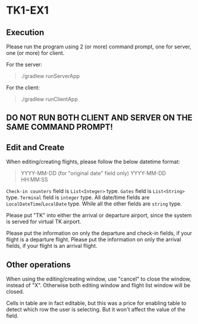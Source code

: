 # TK1-EX1
Execution
-------------------------
Please run the program using 2 (or more) command prompt, one for server, one (or more) for client.

For the server:
> ./gradlew runServerApp

For the client:
> ./gradlew runClientApp

DO NOT RUN BOTH CLIENT AND SERVER ON THE SAME COMMAND PROMPT!
-------------------------

Edit and Create
-------------------------
When editing/creating flights, please follow the below datetime format:
> YYYY-MM-DD (for "original date" field only)
> YYYY-MM-DD HH:MM:SS

`Check-in counters` field is `List<Integer>` type.
`Gates` field is `List<String>` type.
`Terminal` field is `integer` type.
All date/time fields are `LocalDateTime`/`LocalDate` type.
While all the other fields are `string` type.

Please put "TK" into either the arrival or departure airport, since the system is served for virtual TK airport.

Please put the information on only the departure and check-in fields, if your flight is a departure flight.
Please put the information on only the arrival fields, if your flight is an arrival flight.

Other operations
-------------------------
When using the editing/creating window, use "cancel" to close the window, instead of "X".
Otherwise both editing window and flight list window will be closed.

Cells in table are in fact editable, but this was a price for enabling table to detect which row the user is selecting.
But it won't affect the value of the field.
